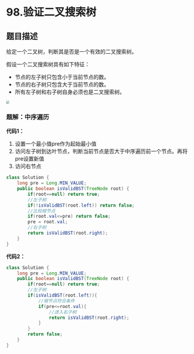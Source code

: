 # 98.验证二叉搜索树

## 题目描述

给定一个二叉树，判断其是否是一个有效的二叉搜索树。

假设一个二叉搜索树具有如下特征：

* 节点的左子树只包含小于当前节点的数。
* 节点的右子树只包含大于当前节点的数。
* 所有左子树和右子树自身必须也是二叉搜索树。

<img src="https://gitee.com//junchao-ustc/picture/raw/master/img/20200528090516.png" style="zoom:50%"/>

### 题解：中序遍历

**代码1：**

1. 设置一个最小值pre作为起始最小值
2. 访问左子树到达叶节点，判断当前节点是否大于中序遍历前一个节点。再将pre设置新值
3. 访问右节点

```java
class Solution {
    long pre = Long.MIN_VALUE;
    public boolean isValidBST(TreeNode root) {
        if(root==null) return true;
        //左子树
        if(!isValidBST(root.left)) return false;
        //比较根节点
        if(root.val<=pre) return false;
        pre = root.val;
        //右子树
        return isValidBST(root.right);
    }
}
```

**代码2：**

```java
class Solution {
    long pre = Long.MIN_VALUE;
    public boolean isValidBST(TreeNode root) {
        if(root==null) return true;
        //左子树
        if(isValidBST(root.left)){
            //根节点符合条件
            if(pre<=root.val){
                //进入右子树
                return isValidBST(root.right);
            }
        }
        return false;
    }
}
```

